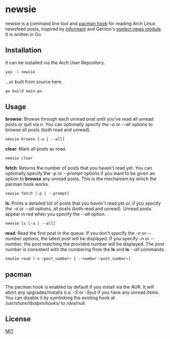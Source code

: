 # newsie

newsie is a command line tool and [pacman hook](https://wiki.archlinux.org/index.php/pacman#Hooks) for reading Arch Linux newsfeed posts, inspired by [informant](https://github.com/bradford-smith94/informant) and Gentoo's [eselect news module](https://wiki.gentoo.org/wiki/Eselect). It is written in Go.

## Installation

It can be installed via the Arch User Repository.

```bash
yay -S newsie
```
...or built from source here.

```bash
go build main.go
```

## Usage

**browse**: Browse through each unread post until you've read all unread posts or quit via *n*. You can optionally specify the *-a* or *--all* options to browse all posts (both read and unread).


```bash
newsie browse [-a | --all]
```

**clear**: Mark all posts as read.


```bash
newsie clear
```
**fetch**: Returns the number of posts that you haven't read yet. You can optionally specify the *-p* or *--prompt* options if you want to be given an option to **browse** any unread posts. This is the mechanism by which the pacman hook works.


```bash
newsie fetch [-p | --prompt]
```
**ls**: Prints a detailed list of posts that you haven't read yet or, if you specify the *-a* or *--all* options, all posts (both read and unread). Unread posts appear in red when you specify the *--all* option.


```bash
newsie ls [-a | --all]
```
**read**: Read the first post in the queue. If you don't specify the *-n* or *--number* options, the latest post will be displayed. If you specify *-n* or *--number*, the post matching the provided number will be displayed. The post number is consistent with the numbering from the **ls** and **ls** *--all* commands.


```bash
newsie read [-n <post_number> | --number <post_number>]
```


## pacman
The pacman hook is enabled by default if you install via the AUR. It will abort any upgrades/installs (i.e. *-S* or *-Syu*) if you have any unread items. You can disable it by symlinking the existing hook at */usr/share/libalpm/hooks/* to */dev/null*.

## License
[MIT](https://choosealicense.com/licenses/mit/)

